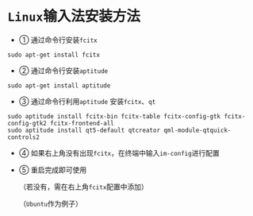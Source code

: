 # `Linux`输入法安装方法

- ① 通过命令行安装`fcitx`

```shell
sudo apt-get install fcitx
```

- ② 通过命令行安装`aptitude`

```shell
sudo apt-get install aptitude
```

- ③ 通过命令行利用`aptitude` 安装`fcitx`、`qt`

```shell
sudo aptitude install fcitx-bin fcitx-table fcitx-config-gtk fcitx-config-gtk2 fcitx-frontend-all
sudo aptitude install qt5-default qtcreator qml-module-qtquick-controls2
```

- ④ 如果右上角没有出现`fcitx`，在终端中输入`im-config`进行配置

- ⑤ 重启完成即可使用
  
  （若没有，需在右上角`fcitx`配置中添加）
  
  （`Ubuntu`作为例子）
